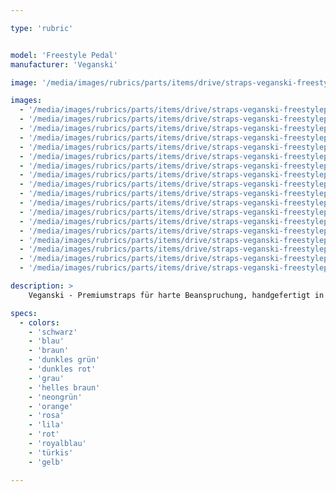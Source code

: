```yaml
---

type: 'rubric'


model: 'Freestyle Pedal'
manufacturer: 'Veganski'

image: '/media/images/rubrics/parts/items/drive/straps-veganski-freestylepedal_01.jpeg'

images:
  - '/media/images/rubrics/parts/items/drive/straps-veganski-freestylepedal_02.jpeg'
  - '/media/images/rubrics/parts/items/drive/straps-veganski-freestylepedal_03.jpeg'
  - '/media/images/rubrics/parts/items/drive/straps-veganski-freestylepedal_04.jpeg'
  - '/media/images/rubrics/parts/items/drive/straps-veganski-freestylepedal_05.jpeg'
  - '/media/images/rubrics/parts/items/drive/straps-veganski-freestylepedal_06.jpeg'
  - '/media/images/rubrics/parts/items/drive/straps-veganski-freestylepedal_07.jpeg'
  - '/media/images/rubrics/parts/items/drive/straps-veganski-freestylepedal_08.jpeg'
  - '/media/images/rubrics/parts/items/drive/straps-veganski-freestylepedal_09.jpeg'
  - '/media/images/rubrics/parts/items/drive/straps-veganski-freestylepedal_10.jpeg'
  - '/media/images/rubrics/parts/items/drive/straps-veganski-freestylepedal_11.jpeg'
  - '/media/images/rubrics/parts/items/drive/straps-veganski-freestylepedal_12.jpeg'
  - '/media/images/rubrics/parts/items/drive/straps-veganski-freestylepedal_13.jpeg'
  - '/media/images/rubrics/parts/items/drive/straps-veganski-freestylepedal_14.jpeg'
  - '/media/images/rubrics/parts/items/drive/straps-veganski-freestylepedal_15.jpeg'
  - '/media/images/rubrics/parts/items/drive/straps-veganski-freestylepedal_16.jpeg'
  - '/media/images/rubrics/parts/items/drive/straps-veganski-freestylepedal_17.jpeg'
  - '/media/images/rubrics/parts/items/drive/straps-veganski-freestylepedal_18.jpeg'
  - '/media/images/rubrics/parts/items/drive/straps-veganski-freestylepedal_19.jpeg'

description: >
    Veganski - Premiumstraps für harte Beanspruchung, handgefertigt in Polen. Phantastische Qualität zum erschwinglichen Preis. Genäht aus Sitzgurten, nur für Plattformpedale.

specs:
  - colors:
    - 'schwarz'
    - 'blau'
    - 'braun'
    - 'dunkles grün'
    - 'dunkles rot'
    - 'grau'
    - 'helles braun'
    - 'neongrün'
    - 'orange'
    - 'rosa'
    - 'lila'
    - 'rot'
    - 'royalblau'
    - 'türkis'
    - 'gelb'

---
```

